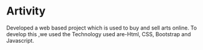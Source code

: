 # Artivity
Developed a web based project which is used to buy and sell arts online. To develop this ,we used the Technology used are-Html, CSS, Bootstrap and Javascript.
